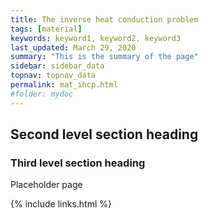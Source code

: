 ```yaml
---
title: The inverse heat conduction problem
tags: [material]
keywords: keyword1, keyword2, keyword3
last_updated: March 29, 2020
summary: "This is the summary of the page"
sidebar: sidebar_data
topnav: topnav_data
permalink: mat_ihcp.html
#folder: mydoc
---
```



## Second level section heading

### Third level section heading

Placeholder page

{% include links.html %}
